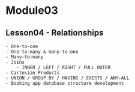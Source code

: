 # Module03

## Lesson04 - Relationships

    - One-to-one
    - One-to-many & many-to-one
    - Many-to-many
    - Joins
        - INNER / LEFT / RIGHT / FULL OUTER
    - Cartesian Products
    - UNION / GROUP BY / HAVING / EXISTS / ANY-ALL
    - Booking app database structure development
